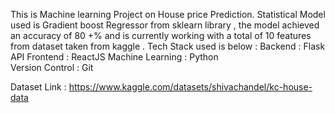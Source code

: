 This is Machine learning Project on House price Prediction. Statistical Model used is Gradient boost Regressor from sklearn library , the model achieved an accuracy of 80 +% and is currently working with a total of 10 features from dataset taken from kaggle . Tech Stack used is below : 
 Backend : Flask API
 Frontend : ReactJS
 Machine Learning : Python  
 Version Control : Git 


 Dataset  Link :  https://www.kaggle.com/datasets/shivachandel/kc-house-data 

